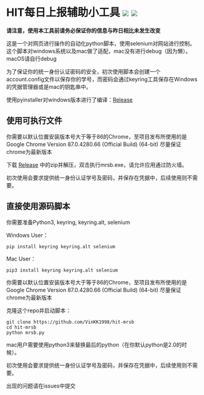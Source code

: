 # HIT每日上报辅助小工具 ![](https://img.shields.io/badge/license-GNU-blue) ![](https://img.shields.io/badge/Python-3.7.4-blue)

**请注意，使用本工具前请务必保证你的信息与昨日相比未发生改变**

这是一个对网页进行操作的自动化python脚本，使用selenium对网站进行控制。这个脚本对windows系统以及mac做了适配，mac没有进行debug（因为懒）。macOS请自行debug

为了保证你的统一身份认证密码的安全，初次使用脚本会创建一个account.config文件以保存你的学号，而密码会通过keyring工具保存在Windows的凭据管理器或是mac的钥匙串中。

使用pyinstaller对windows版本进行了编译：[Release](https://github.com/VinKK1998/hit-mrsb/releases/tag/v1.22474487139)



## 使用可执行文件

你需要以默认位置安装版本号大于等于86的Chrome，至项目发布所使用的是Google Chrome Version 87.0.4280.66 (Official Build) (64-bit) 尽量保证chrome为最新版本

下载 [Release](https://github.com/VinKK1998/hit-mrsb/releases/tag/v1.22474487139) 中的zip并解压，双击执行mrsb.exe，请允许应用通过防火墙。

初次使用会要求提供统一身份认证学号及密码，并保存在凭据中，后续使用则不需要。



## 直接使用源码脚本

你需要准备Python3, keyring, keyring.alt, selenium

Windows User：

```
pip install keyring keyring.alt selenium
```

Mac User：

```
pip3 install keyring keyring.alt selenium
```

你需要以默认位置安装版本号大于等于86的Chrome，至项目发布所使用的是Google Chrome Version 87.0.4280.66 (Official Build) (64-bit) 尽量保证chrome为最新版本

克隆这个repo并启动脚本：

```
git clone https://github.com/VinKK1998/hit-mrsb
cd hit-mrsb
python mrsb.py
```

mac用户需要使用python3来替换最后的python（在你默认python是2.0的时候）。

初次使用会要求提供统一身份认证学号及密码，并保存在凭据中，后续使用则不需要。

出现的问题请在issues中提交
